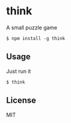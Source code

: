 # think

A small puzzle game

```
$ npm install -g think
```

## Usage

Just run it

``` 
$ think
```

## License

MIT